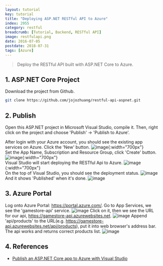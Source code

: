 ```yaml
---
layout: tutorial
key: tutorial
title: "Deploying ASP.NET RESTful API to Azure"
index: 2955
category: restful
breadcrumb: [Tutorial, Backend, RESTful API]
image: restfulapi.png
date: 2016-07-05
postdate: 2018-07-31
tags: [Azure]
---
```


> Deploy the RESTful API built with ASP.NET Core to Azure.

## 1. ASP.NET Core Project
Download the project from Github.
```sh
git clone https://github.com/jojozhuang/restful-api-aspnet.git
```

## 2. Publish
Open this ASP.NET project in Microsoft Visual Studio, compile it. Then, right click on the project and choose 'Publish' -> 'Publish to Azure'.

After login with your Azure account, you should see the existing app services on Azure. Click the 'New' button.
![image](/public/images/frontend/155/app_services.png){:width="700px"}  
Set the App Name, Subscription and Resource Group, click 'Create' button.
![image](/public/images/frontend/155/create.png){:width="700px"}  
Visual Studio will start deploying the RESTful Api to Azure.
![image](/public/images/frontend/155/warn.png){:width="700px"}  
On the top of Visual Studio, you should see the deployment status.
![image](/public/images/frontend/155/deploying.png)  
And it shows 'Published' when it's done.
![image](/public/images/frontend/155/published.png)

## 3. Azure Portal
Log onto Azure Portal: https://portal.azure.com/. Go to App Services, we see the 'gamestore-api' service.
![image](/public/images/frontend/155/gamestore_api.png)
Click on it, then we see the URL for our api, https://gamestore-api.azurewebsites.net.
![image](/public/images/frontend/155/url.png)
Append 'api/products' to the URL(e.g. https://gamestore-api.azurewebsites.net/api/products), put it into web browser's address bar. The api works and returns correct products list.
![image](/public/images/frontend/155/test.png)  

## 4. References
* [Publish an ASP.NET Core app to Azure with Visual Studio](https://docs.microsoft.com/en-us/aspnet/core/tutorials/publish-to-azure-webapp-using-vs?view=aspnetcore-2.1)
